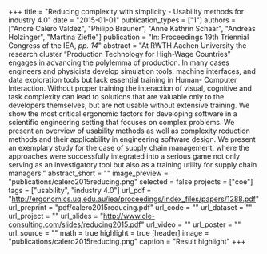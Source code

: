 +++
title = "Reducing complexity with simplicity - Usability methods for industry 4.0"
date = "2015-01-01"
publication_types = ["1"]
authors = ["André Calero Valdez", "Philipp Brauner", "Anne Kathrin Schaar", "Andreas Holzinger", "Martina Ziefle"]
publication = "In: Proceedings 19th Triennial Congress of the IEA, _pp. 14_"
abstract = "At RWTH Aachen University the research cluster “Production Technology for High-Wage Countries” engages in advancing the polylemma of production. In many cases engineers and physicists develop simulation tools, machine interfaces, and data exploration tools but lack essential training in Human- Computer Interaction. Without proper training the interaction of visual, cognitive and task complexity can lead to solutions that are valuable only to the developers themselves, but are not usable without extensive training. We show the most critical ergonomic factors for developing software in a scientific engineering setting that focuses on complex problems. We present an overview of usability methods as well as complexity reduction methods and their applicability in engineering software design. We present an exemplary study for the case of supply chain management, where the approaches were successfully integrated into a serious game not only serving as an investigatory tool but also as a training utility for supply chain managers."
abstract_short = ""
image_preview = "publications/calero2015reducing.png"
selected = false
projects = ["coe"]
tags = ["usability", "industry 4.0"]
url_pdf = "http://ergonomics.uq.edu.au/iea/proceedings/Index_files/papers/1288.pdf"
url_preprint = "pdf/calero2015reducing.pdf"
url_code = ""
url_dataset = ""
url_project = ""
url_slides = "http://www.cle-consulting.com/slides/reducing2015.pdf"
url_video = ""
url_poster = ""
url_source = ""
math = true
highlight = true
[header]
image = "publications/calero2015reducing.png"
caption = "Result highlight"
+++
